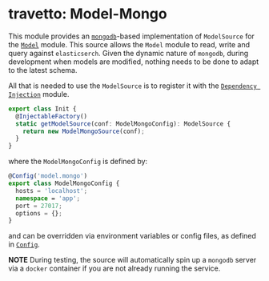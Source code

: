 travetto: Model-Mongo
===

This module provides an [`mongodb`](https://mongodb.com)-based implementation of `ModelSource` for the [`Model`](https://github.com/travetto/travetto/tree/master/module/model) module.  This source allows the `Model` module to read, write and query against `elasticserch`. Given the dynamic nature of `mongodb`, during development when models are modified, nothing needs to be done to adapt to the latest schema.

All that is needed to use the `ModelSource` is to register it with the [`Dependency Injection`](https://github.com/travetto/travetto/tree/master/module/di) module.

```typescript
export class Init {
  @InjectableFactory()
  static getModelSource(conf: ModelMongoConfig): ModelSource {
    return new ModelMongoSource(conf);
  }
}
```

where the `ModelMongoConfig` is defined by:

```typescript
@Config('model.mongo')
export class ModelMongoConfig {
  hosts = 'localhost';
  namespace = 'app';
  port = 27017;
  options = {};
}
```

and can be overridden via environment variables or config files, as defined in [`Config`](https://github.com/travetto/travetto/tree/master/module/config).

**NOTE** During testing, the source will automatically spin up a `mongodb` server via a `docker` container if you are not already running the service.